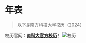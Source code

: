 # 年表
> 以下是南方科技大学校历（2024）

校历官网：**[南科大官方校历](https://www.sustech.edu.cn/zh/academic-calendar.html)**！
![校历](https://www.sustech.edu.cn/uploads/images/2024/12/24094431_99718.jpg)
